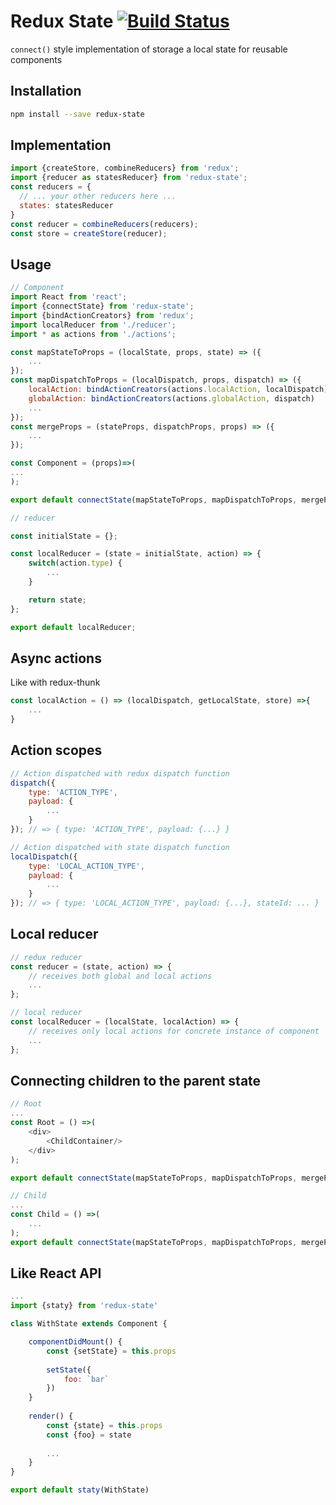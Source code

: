 # Redux State [![Build Status](https://travis-ci.org/babotech/redux-state.svg?branch=master)](https://travis-ci.org/babotech/redux-state)

`connect()` style implementation of storage a local state for reusable components

## Installation

```bash
npm install --save redux-state
```

## Implementation

```javascript
import {createStore, combineReducers} from 'redux';
import {reducer as statesReducer} from 'redux-state';
const reducers = {
  // ... your other reducers here ...
  states: statesReducer
}
const reducer = combineReducers(reducers);
const store = createStore(reducer);
```

## Usage

```javascript
// Component
import React from 'react';
import {connectState} from 'redux-state';
import {bindActionCreators} from 'redux';
import localReducer from './reducer';
import * as actions from './actions';

const mapStateToProps = (localState, props, state) => ({
    ...
});
const mapDispatchToProps = (localDispatch, props, dispatch) => ({
    localAction: bindActionCreators(actions.localAction, localDispatch),
    globalAction: bindActionCreators(actions.globalAction, dispatch)
    ...
});
const mergeProps = (stateProps, dispatchProps, props) => ({
    ...
});

const Component = (props)=>(
...
);

export default connectState(mapStateToProps, mapDispatchToProps, mergeProps, localReducer)(Component);

// reducer

const initialState = {};

const localReducer = (state = initialState, action) => {
    switch(action.type) {
        ...
    }

    return state;
};

export default localReducer;
```

## Async actions

Like with redux-thunk

```javascript
const localAction = () => (localDispatch, getLocalState, store) =>{
    ...
}
```

## Action scopes

```javascript
// Action dispatched with redux dispatch function
dispatch({
    type: 'ACTION_TYPE',
    payload: {
        ...
    }
}); // => { type: 'ACTION_TYPE', payload: {...} }

// Action dispatched with state dispatch function
localDispatch({
    type: 'LOCAL_ACTION_TYPE',
    payload: { 
        ...
    }
}); // => { type: 'LOCAL_ACTION_TYPE', payload: {...}, stateId: ... }
```

## Local reducer

```javascript
// redux reducer
const reducer = (state, action) => {
    // receives both global and local actions
    ...
};

// local reducer
const localReducer = (localState, localAction) => {
    // receives only local actions for concrete instance of component
    ...
};
```

## Connecting children to the parent state

```javascript
// Root
...
const Root = () =>(
    <div>
        <ChildContainer/>
    </div>
);

export default connectState(mapStateToProps, mapDispatchToProps, mergeProps, localReducer)(Root);

// Child
...
const Child = () =>(
    ...
);
export default connectState(mapStateToProps, mapDispatchToProps, mergeProps)(Child);
```

## Like React API

```javascript
...
import {staty} from 'redux-state'

class WithState extends Component {

    componentDidMount() {
        const {setState} = this.props
        
        setState({
            foo: `bar`
        })
    }
    
    render() {
        const {state} = this.props
        const {foo} = state
        
        ...
    }
}

export default staty(WithState)

```